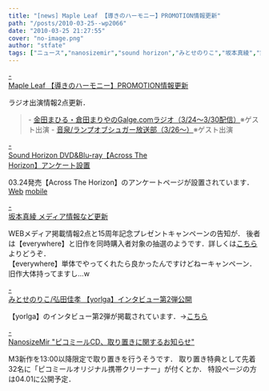 ```yaml
---
title: "[news] Maple Leaf 【導きのハーモニー】PROMOTION情報更新"
path: "/posts/2010-03-25--wp2066"
date: "2010-03-25 21:27:55"
cover: "no-image.png"
author: "stfate"
tags: ["ニュース","nanosizemir","sound horizon","みとせのりこ","坂本真綾","霜月はるか"]
---
```


<style type="text/css">
<!--
p {white-space: pre-wrap};
-->
</style>

<a  href="http://www.team-e.co.jp/sp/harmony/index.html" target="_blank">- Maple Leaf 【導きのハーモニー】PROMOTION情報更新</a>
<div >ラジオ出演情報2点更新．
<blockquote>- <a href="http://www.galge.com/radio/galge/" target="_blank">金田まひる・倉田まりやのGalge.comラジオ（3/24～3/30配信）</a>※ゲスト出演
- <a href="http://www.onsen.ag/" target="_blank">音泉/ランプオブシュガー放送部（3/26～）</a>※ゲスト出演</blockquote></div>

<a  href="http://www.soundhorizon.com/information/index.html#100325" target="_blank">- Sound Horizon DVD&Blu-ray【Across The Horizon】アンケート設置</a>
<div >03.24発売【Across The Horizon】のアンケートページが設置されています．
<a href="http://www.soundhorizon.com/enquete/ath_enquete.html" target="_blank">Web</a> <a href="http://www.soundhorizon.com/enquete/ath_enquete_mobile.html　" target="_blank">mobile</a></div>

<a  href="http://www.jvcmusic.co.jp/maaya/" target="_blank">- 坂本真綾 メディア情報など更新</a>
<div >WEBメディア掲載情報2点と15周年記念プレゼントキャンペーンの告知が．
後者は【everywhere】と旧作を同時購入者対象の抽選のようです．詳しくは<a href="http://www.jvcmusic.co.jp/maaya/everywhere/campaign/index.html" target="_blank">こちら</a>よりどうぞ．
<div >【everywhere】単体でやってくれたら良かったんですけどねーキャンペーン．
旧作大体持ってますし…w</div></div>

<a  href="http://www.team-e.co.jp/information/2010/03/20100325-1.html" target="_blank">- みとせのりこ/弘田佳孝 【yorlga】インタビュー第2弾公開</a>
<div >【yorlga】のインタビュー第2弾が掲載されています．-><a href="http://www.team-e.co.jp/sp/archive/yorlga-interview2.html" target="_blank">こちら</a></div>

<a  href="http://blog.livedoor.jp/paru_taro/" target="_blank">- NanosizeMir "ピコミールCD、取り置きに関するお知らせ"</a>
<div >M3新作を13:00以降限定で取り置きを行うそうです．
取り置き特典として先着32名に「ピコミールオリジナル携帯クリーナー」が付くとか．
特設ページの方は04.01に公開予定．</div>